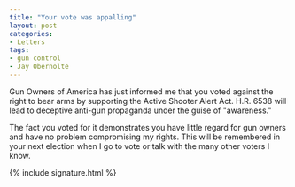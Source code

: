 ```yaml
---
title: "Your vote was appalling"
layout: post
categories:
- Letters
tags:
- gun control
- Jay Obernolte
---
```


Gun Owners of America has just informed me that you voted against the right to bear arms by supporting the Active Shooter Alert Act. H.R. 6538 will lead to deceptive anti-gun propaganda under the guise of "awareness."

The fact you voted for it demonstrates you have little regard for gun owners and have no problem compromising my rights. This will be remembered in your next election when I go to vote or talk with the many other voters I know.

{% include signature.html %}
